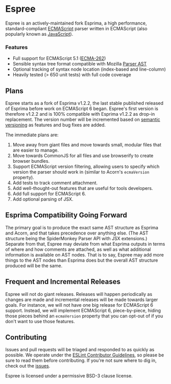 # Espree

Espree is an actively-maintained fork Esprima, a high performance,
standard-compliant [ECMAScript](http://www.ecma-international.org/publications/standards/Ecma-262.htm)
parser written in ECMAScript (also popularly known as
[JavaScript](http://en.wikipedia.org/wiki/JavaScript)).

### Features

- Full support for ECMAScript 5.1 ([ECMA-262](http://www.ecma-international.org/publications/standards/Ecma-262.htm))
- Sensible syntax tree format compatible with Mozilla
[Parser AST](https://developer.mozilla.org/en/SpiderMonkey/Parser_API)
- Optional tracking of syntax node location (index-based and line-column)
- Heavily tested (> 650 unit tests) with full code coverage

## Plans

Espree starts as a fork of Esprima v1.2.2, the last stable published released of Esprima before work on ECMAScript 6 began. Espree's first version is therefore v1.2.2 and is 100% compatible with Esprima v1.2.2 as  drop-in replacement. The version number will be incremented based on [semantic versioning](http://semver.org/) as features and bug fixes are added.

The immediate plans are:

1. Move away from giant files and move towards small, modular files that are easier to manage.
1. Move towards CommonJS for all files and use browserify to create browser bundles.
1. Support ECMAScript version filtering, allowing users to specify which version the parser should work in (similar to Acorn's `ecmaVersion` property).
1. Add tests to track comment attachment.
1. Add well-thought-out features that are useful for tools developers.
1. Add full support for ECMAScript 6.
1. Add optional parsing of JSX.

## Esprima Compatibility Going Forward

The primary goal is to produce the exact same AST structure as Esprima and Acorn, and that takes precedence over anything else. (The AST structure being the SpiderMonkey Parser API with JSX extensions.) Separate from that, Espree may deviate from what Esprima outputs in terms of where and how comments are attached, as well as what additional information is available on AST nodes. That is to say, Espree may add more things to the AST nodes than Esprima does but the overall AST structure produced will be the same.

## Frequent and Incremental Releases

Espree will not do giant releases. Releases will happen periodically as changes are made and incremental releases will be made towards larger goals. For instance, we will not have one big release for ECMAScript 6 support. Instead, we will implement ECMAScript 6, piece-by-piece, hiding those pieces behind an `ecmaVersion` property that you can opt-out of if you don't want to use those features.

## Contributing

Issues and pull requests will be triaged and responded to as quickly as possible. We operate under the [ESLint Contributor Guidelines](http://eslint.org/docs/developer-guide/contributing.html), so please be sure to read them before contributing. If you're not sure where to dig in, check out the [issues](https://github.com/eslint/espree/issues).

Espree is licensed under a permissive BSD-3 clause license.




